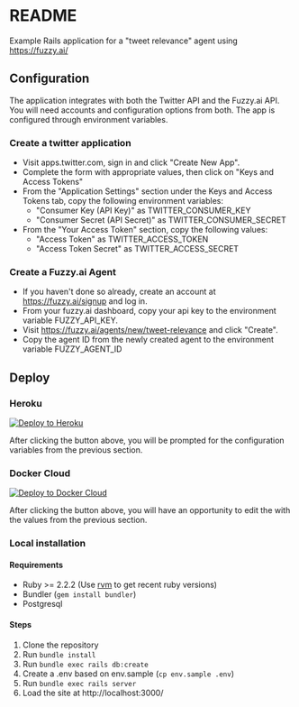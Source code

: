 # README

Example Rails application for a "tweet relevance" agent using https://fuzzy.ai/

## Configuration

The application integrates with both the Twitter API and the Fuzzy.ai API. You will need accounts and configuration options from both. The app is configured through environment variables.

### Create a twitter application

* Visit apps.twitter.com, sign in and click "Create New App".
* Complete the form with appropriate values, then click on "Keys and Access Tokens"
* From the "Application Settings" section under the Keys and Access Tokens tab, copy the following environment variables:
  * "Consumer Key (API Key)" as TWITTER_CONSUMER_KEY
  * "Consumer Secret (API Secret)" as TWITTER_CONSUMER_SECRET
* From the "Your Access Token" section, copy the following values:
  * "Access Token" as TWITTER_ACCESS_TOKEN
  * "Access Token Secret" as TWITTER_ACCESS_SECRET

### Create a Fuzzy.ai Agent

* If you haven't done so already, create an account at https://fuzzy.ai/signup and log in.
* From your fuzzy.ai dashboard, copy your api key to the environment variable FUZZY_API_KEY.
* Visit https://fuzzy.ai/agents/new/tweet-relevance and click "Create".
* Copy the agent ID from the newly created agent to the environment variable FUZZY_AGENT_ID

## Deploy

### Heroku

[![Deploy to Heroku](https://www.herokucdn.com/deploy/button.svg)](https://heroku.com/deploy)

After clicking the button above, you will be prompted for the configuration variables from the previous section.

### Docker Cloud

[![Deploy to Docker Cloud](https://files.cloud.docker.com/images/deploy-to-dockercloud.svg)](https://cloud.docker.com/stack/deploy/)

After clicking the button above, you will have an opportunity to edit the with the values from the previous section.

### Local installation

#### Requirements

* Ruby >= 2.2.2 (Use [rvm](http://rvm.io/) to get recent ruby versions)
* Bundler (`gem install bundler`)
* Postgresql

#### Steps

1. Clone the repository
1. Run `bundle install`
1. Run `bundle exec rails db:create`
1. Create a .env based on env.sample (`cp env.sample .env`)
1. Run `bundle exec rails server`
1. Load the site at http://localhost:3000/
